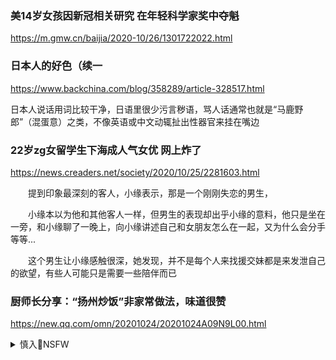 ### 美14岁女孩因新冠相关研究 在年轻科学家奖中夺魁
https://m.gmw.cn/baijia/2020-10/26/1301722022.html

### 日本人的好色（续一
https://www.backchina.com/blog/358289/article-328517.html

日本人说话用词比较干净，日语里很少污言秽语，骂人话通常也就是“马鹿野郎”（混蛋意）之类，不像英语或中文动辄扯出性器官来挂在嘴边

### 22岁zg女留学生下海成人气女优 网上炸了
https://news.creaders.net/society/2020/10/25/2281603.html

　　提到印象最深刻的客人，小缘表示，那是一个刚刚失恋的男生，

　　小缘本以为他和其他客人一样，但男生的表现却出乎小缘的意料，他只是坐在一旁，和小缘聊了一晚上，向小缘讲述自己和女朋友怎么在一起，又为什么会分手等等...

　　这个男生让小缘感触很深，她发现，并不是每个人来找援交妹都是来发泄自己的欲望，有些人可能只是需要一些陪伴而已

### 厨师长分享：“扬州炒饭”非家常做法，味道很赞
https://new.qq.com/omn/20201024/20201024A09N9L00.html

<details><summary>慎入🔞NSFW</summary>

Not Safe For Work
![](https://upload.wikimedia.org/wikipedia/commons/thumb/d/d3/Biohazard_Symbol_Specification.png/210px-Biohazard_Symbol_Specification.png)

<details><summary><b>风险自理Use At Your Own Risk🈲</summary>

### may冥诞zg网红厨师教做炒饭遭小粉红出征
https://news.creaders.net/china/2020/10/25/2281542.html

大批爱g网m骂翻，纷纷质疑他有“辱h、“蹭流量”的嫌疑，痛批他“污辱先烈

</details>
</details>

